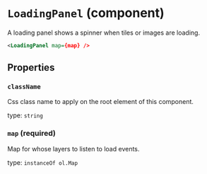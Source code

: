 `LoadingPanel` (component)
==========================

A loading panel shows a spinner when tiles or images are loading.

```xml
<LoadingPanel map={map} />
```

Properties
----------

### `className`

Css class name to apply on the root element of this component.

type: `string`


### `map` (required)

Map for whose layers to listen to load events.

type: `instanceOf ol.Map`

